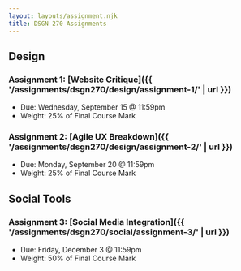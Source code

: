 ```yaml
---
layout: layouts/assignment.njk
title: DSGN 270 Assignments
---
```


## Design
### Assignment 1: [Website Critique]({{ '/assignments/dsgn270/design/assignment-1/' | url }})
- Due: Wednesday, September 15 @ 11:59pm
- Weight: 25% of Final Course Mark

### Assignment 2: [Agile UX Breakdown]({{ '/assignments/dsgn270/design/assignment-2/' | url }})
- Due: Monday, September 20 @ 11:59pm
- Weight: 25% of Final Course Mark

## Social Tools
### Assignment 3: [Social Media Integration]({{ '/assignments/dsgn270/social/assignment-3/' | url }})
- Due: Friday, December 3 @ 11:59pm
- Weight: 50% of Final Course Mark
